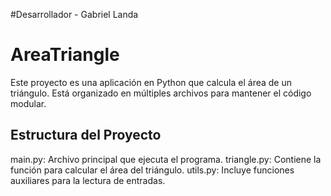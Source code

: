 #Desarrollador - Gabriel Landa

# AreaTriangle

Este proyecto es una aplicación en Python que calcula el área de un triángulo. Está organizado en múltiples archivos para mantener el código modular.

## Estructura del Proyecto

main.py: Archivo principal que ejecuta el programa.
triangle.py: Contiene la función para calcular el área del triángulo.
utils.py: Incluye funciones auxiliares para la lectura de entradas.
